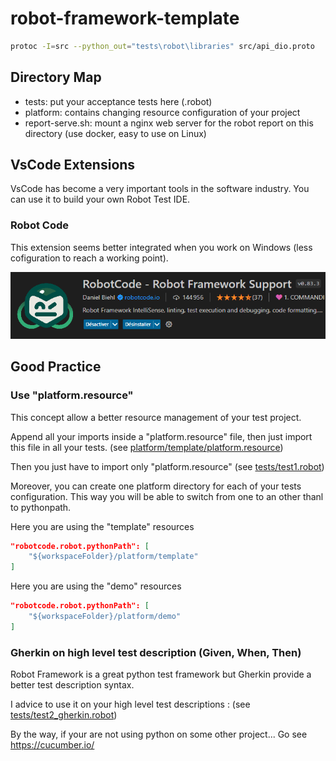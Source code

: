 # robot-framework-template


```bash
protoc -I=src --python_out="tests\robot\libraries" src/api_dio.proto
```

<!-- ---------------------------------------------------------------- -->
<!-- ---------------------------------------------------------------- -->
<!-- ---------------------------------------------------------------- -->

## Directory Map

- tests: put your acceptance tests here (.robot)
- platform: contains changing resource configuration of your project
- report-serve.sh: mount a nginx web server for the robot report on this directory (use docker, easy to use on Linux)

<!-- ---------------------------------------------------------------- -->
<!-- ---------------------------------------------------------------- -->
<!-- ---------------------------------------------------------------- -->

## VsCode Extensions

VsCode has become a very important tools in the software industry. You can use it to build your own Robot Test IDE.

### Robot Code

This extension seems better integrated when you work on Windows (less cofiguration to reach a working point).

![](./images/ext-robot-code.png)

<!-- ---------------------------------------------------------------- -->
<!-- ---------------------------------------------------------------- -->
<!-- ---------------------------------------------------------------- -->

## Good Practice

### Use "platform.resource"

This concept allow a better resource management of your test project.

Append all your imports inside a "platform.resource" file, then just import this file in all your tests. (see [platform/template/platform.resource](./platform/template/platform.resource))

Then you just have to import only "platform.resource" (see [tests/test1.robot](./tests/test1.robot))

Moreover, you can create one platform directory for each of your tests configuration. This way you will be able to switch from one to an other thanl to pythonpath.

Here you are using the "template" resources

```json
"robotcode.robot.pythonPath": [
    "${workspaceFolder}/platform/template"
]
```

Here you are using the "demo" resources

```json
"robotcode.robot.pythonPath": [
    "${workspaceFolder}/platform/demo"
]
```

### Gherkin on high level test description (Given, When, Then)

Robot Framework is a great python test framework but Gherkin provide a better test description syntax.

I advice to use it on your high level test descriptions : (see [tests/test2_gherkin.robot](./tests/test2_gherkin.robot))

By the way, if your are not using python on some other project... Go see https://cucumber.io/

